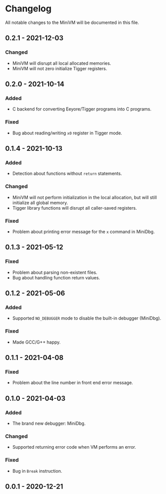 # Changelog

All notable changes to the MiniVM will be documented in this file.

## 0.2.1 - 2021-12-03

### Changed

* MiniVM will disrupt all local allocated memories.
* MiniVM will not zero initialize Tigger registers.

## 0.2.0 - 2021-10-14

### Added

* C backend for converting Eeyore/Tigger programs into C programs.

### Fixed

* Bug about reading/writing `x0` register in Tigger mode.

## 0.1.4 - 2021-10-13

### Added

* Detection about functions without `return` statements.

### Changed

* MiniVM will not perform initialization in the local allocation, but will still initialize all global memory.
* Tigger library functions will disrupt all caller-saved registers.

### Fixed

* Problem about printing error message for the `x` command in MiniDbg.

## 0.1.3 - 2021-05-12

### Fixed

* Problem about parsing non-existent files.
* Bug about handling function return values.

## 0.1.2 - 2021-05-06

### Added

* Supported `NO_DEBUGGER` mode to disable the built-in debugger (MiniDbg).

### Fixed

* Made GCC/G++ happy.

## 0.1.1 - 2021-04-08

### Fixed

* Problem about the line number in front end error message.

## 0.1.0 - 2021-04-03

### Added

* The brand new debugger: MiniDbg.

### Changed

* Supported returning error code when VM performs an error.

### Fixed

* Bug in `Break` instruction.

## 0.0.1 - 2020-12-21
